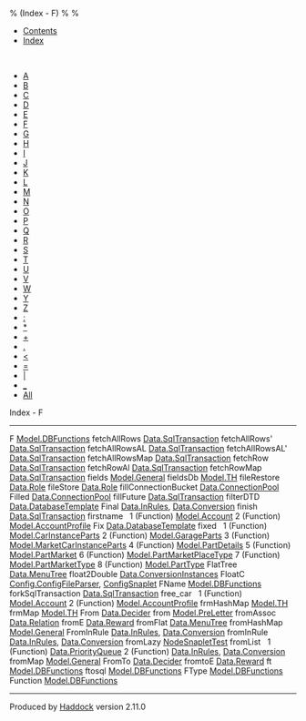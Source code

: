 % (Index - F)
% 
% 

-   [Contents](index.html)
-   [Index](doc-index.html)

 

-   [A](doc-index-A.html)
-   [B](doc-index-B.html)
-   [C](doc-index-C.html)
-   [D](doc-index-D.html)
-   [E](doc-index-E.html)
-   [F](doc-index-F.html)
-   [G](doc-index-G.html)
-   [H](doc-index-H.html)
-   [I](doc-index-I.html)
-   [J](doc-index-J.html)
-   [K](doc-index-K.html)
-   [L](doc-index-L.html)
-   [M](doc-index-M.html)
-   [N](doc-index-N.html)
-   [O](doc-index-O.html)
-   [P](doc-index-P.html)
-   [Q](doc-index-Q.html)
-   [R](doc-index-R.html)
-   [S](doc-index-S.html)
-   [T](doc-index-T.html)
-   [U](doc-index-U.html)
-   [V](doc-index-V.html)
-   [W](doc-index-W.html)
-   [Y](doc-index-Y.html)
-   [Z](doc-index-Z.html)
-   [:](doc-index-58.html)
-   [\*](doc-index-42.html)
-   [+](doc-index-43.html)
-   [.](doc-index-46.html)
-   [\<](doc-index-60.html)
-   [=](doc-index-61.html)
-   [|](doc-index-124.html)
-   [\_](doc-index-95.html)
-   [All](doc-index-All.html)

Index - F

  ---------------------- ----------------------------------------------------------------------------------------------------------------
  F                      [Model.DBFunctions](Model-DBFunctions.html#v:F)
  fetchAllRows           [Data.SqlTransaction](Data-SqlTransaction.html#v:fetchAllRows)
  fetchAllRows'          [Data.SqlTransaction](Data-SqlTransaction.html#v:fetchAllRows-39-)
  fetchAllRowsAL         [Data.SqlTransaction](Data-SqlTransaction.html#v:fetchAllRowsAL)
  fetchAllRowsAL'        [Data.SqlTransaction](Data-SqlTransaction.html#v:fetchAllRowsAL-39-)
  fetchAllRowsMap        [Data.SqlTransaction](Data-SqlTransaction.html#v:fetchAllRowsMap)
  fetchRow               [Data.SqlTransaction](Data-SqlTransaction.html#v:fetchRow)
  fetchRowAl             [Data.SqlTransaction](Data-SqlTransaction.html#v:fetchRowAl)
  fetchRowMap            [Data.SqlTransaction](Data-SqlTransaction.html#v:fetchRowMap)
  fields                 [Model.General](Model-General.html#v:fields)
  fieldsDb               [Model.TH](Model-TH.html#v:fieldsDb)
  fileRestore            [Data.Role](Data-Role.html#v:fileRestore)
  fileStore              [Data.Role](Data-Role.html#v:fileStore)
  fillConnectionBucket   [Data.ConnectionPool](Data-ConnectionPool.html#v:fillConnectionBucket)
  Filled                 [Data.ConnectionPool](Data-ConnectionPool.html#v:Filled)
  fillFuture             [Data.SqlTransaction](Data-SqlTransaction.html#v:fillFuture)
  filterDTD              [Data.DatabaseTemplate](Data-DatabaseTemplate.html#v:filterDTD)
  Final                  [Data.InRules](Data-InRules.html#v:Final), [Data.Conversion](Data-Conversion.html#v:Final)
  finish                 [Data.SqlTransaction](Data-SqlTransaction.html#v:finish)
  firstname               
  1 (Function)           [Model.Account](Model-Account.html#v:firstname)
  2 (Function)           [Model.AccountProfile](Model-AccountProfile.html#v:firstname)
  Fix                    [Data.DatabaseTemplate](Data-DatabaseTemplate.html#v:Fix)
  fixed                   
  1 (Function)           [Model.CarInstanceParts](Model-CarInstanceParts.html#v:fixed)
  2 (Function)           [Model.GarageParts](Model-GarageParts.html#v:fixed)
  3 (Function)           [Model.MarketCarInstanceParts](Model-MarketCarInstanceParts.html#v:fixed)
  4 (Function)           [Model.PartDetails](Model-PartDetails.html#v:fixed)
  5 (Function)           [Model.PartMarket](Model-PartMarket.html#v:fixed)
  6 (Function)           [Model.PartMarketPlaceType](Model-PartMarketPlaceType.html#v:fixed)
  7 (Function)           [Model.PartMarketType](Model-PartMarketType.html#v:fixed)
  8 (Function)           [Model.PartType](Model-PartType.html#v:fixed)
  FlatTree               [Data.MenuTree](Data-MenuTree.html#t:FlatTree)
  float2Double           [Data.ConversionInstances](Data-ConversionInstances.html#v:float2Double)
  FloatC                 [Config.ConfigFileParser](Config-ConfigFileParser.html#v:FloatC), [ConfigSnaplet](ConfigSnaplet.html#v:FloatC)
  FName                  [Model.DBFunctions](Model-DBFunctions.html#t:FName)
  forkSqlTransaction     [Data.SqlTransaction](Data-SqlTransaction.html#v:forkSqlTransaction)
  free\_car               
  1 (Function)           [Model.Account](Model-Account.html#v:free_car)
  2 (Function)           [Model.AccountProfile](Model-AccountProfile.html#v:free_car)
  frmHashMap             [Model.TH](Model-TH.html#v:frmHashMap)
  frmMap                 [Model.TH](Model-TH.html#v:frmMap)
  From                   [Data.Decider](Data-Decider.html#v:From)
  from                   [Model.PreLetter](Model-PreLetter.html#v:from)
  fromAssoc              [Data.Relation](Data-Relation.html#v:fromAssoc)
  fromE                  [Data.Reward](Data-Reward.html#v:fromE)
  fromFlat               [Data.MenuTree](Data-MenuTree.html#v:fromFlat)
  fromHashMap            [Model.General](Model-General.html#v:fromHashMap)
  FromInRule             [Data.InRules](Data-InRules.html#t:FromInRule), [Data.Conversion](Data-Conversion.html#t:FromInRule)
  fromInRule             [Data.InRules](Data-InRules.html#v:fromInRule), [Data.Conversion](Data-Conversion.html#v:fromInRule)
  fromLazy               [NodeSnapletTest](NodeSnapletTest.html#v:fromLazy)
  fromList                
  1 (Function)           [Data.PriorityQueue](Data-PriorityQueue.html#v:fromList)
  2 (Function)           [Data.InRules](Data-InRules.html#v:fromList), [Data.Conversion](Data-Conversion.html#v:fromList)
  fromMap                [Model.General](Model-General.html#v:fromMap)
  FromTo                 [Data.Decider](Data-Decider.html#v:FromTo)
  fromtoE                [Data.Reward](Data-Reward.html#v:fromtoE)
  ft                     [Model.DBFunctions](Model-DBFunctions.html#v:ft)
  ftosql                 [Model.DBFunctions](Model-DBFunctions.html#v:ftosql)
  FType                  [Model.DBFunctions](Model-DBFunctions.html#t:FType)
  Function               [Model.DBFunctions](Model-DBFunctions.html#t:Function)
  ---------------------- ----------------------------------------------------------------------------------------------------------------

Produced by [Haddock](http://www.haskell.org/haddock/) version 2.11.0
